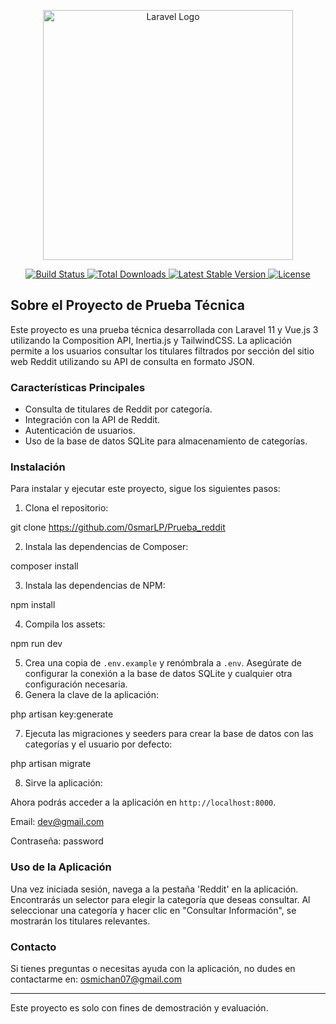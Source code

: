 <p align="center">
  <a href="https://laravel.com" target="_blank">
    <img src="https://raw.githubusercontent.com/laravel/art/master/logo-lockup/5%20SVG/2%20CMYK/1%20Full%20Color/laravel-logolockup-cmyk-red.svg" width="400" alt="Laravel Logo">
  </a>
</p>

<p align="center">
  <a href="https://github.com/laravel/framework/actions">
    <img src="https://github.com/laravel/framework/workflows/tests/badge.svg" alt="Build Status">
  </a>
  <a href="https://packagist.org/packages/laravel/framework">
    <img src="https://img.shields.io/packagist/dt/laravel/framework" alt="Total Downloads">
  </a>
  <a href="https://packagist.org/packages/laravel/framework">
    <img src="https://img.shields.io/packagist/v/laravel/framework" alt="Latest Stable Version">
  </a>
  <a href="https://packagist.org/packages/laravel/framework">
    <img src="https://img.shields.io/packagist/l/laravel/framework" alt="License">
  </a>
</p>

## Sobre el Proyecto de Prueba Técnica

Este proyecto es una prueba técnica desarrollada con Laravel 11 y Vue.js 3 utilizando la Composition API, Inertia.js y TailwindCSS. La aplicación permite a los usuarios consultar los titulares filtrados por sección del sitio web Reddit utilizando su API de consulta en formato JSON.

### Características Principales

- Consulta de titulares de Reddit por categoría.
- Integración con la API de Reddit.
- Autenticación de usuarios.
- Uso de la base de datos SQLite para almacenamiento de categorías.

### Instalación

Para instalar y ejecutar este proyecto, sigue los siguientes pasos:

1. Clona el repositorio:

git clone https://github.com/0smarLP/Prueba_reddit

2. Instala las dependencias de Composer:

composer install

3. Instala las dependencias de NPM:
   
npm install

4. Compila los assets:

npm run dev

5. Crea una copia de `.env.example` y renómbrala a `.env`. Asegúrate de configurar la conexión a la base de datos SQLite y cualquier otra configuración necesaria.
6. Genera la clave de la aplicación:

php artisan key:generate

7. Ejecuta las migraciones y seeders para crear la base de datos con las categorías y el usuario por defecto:

php artisan migrate 

8. Sirve la aplicación:

Ahora podrás acceder a la aplicación en `http://localhost:8000`.

Email: dev@gmail.com

Contraseña: password



### Uso de la Aplicación

Una vez iniciada sesión, navega a la pestaña 'Reddit' en la aplicación. Encontrarás un selector para elegir la categoría que deseas consultar. Al seleccionar una categoría y hacer clic en "Consultar Información", se mostrarán los titulares relevantes.

### Contacto

Si tienes preguntas o necesitas ayuda con la aplicación, no dudes en contactarme en: osmichan07@gmail.com

---

Este proyecto es solo con fines de demostración y evaluación.
